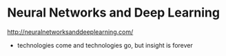 # Neural Networks and Deep Learning
http://neuralnetworksanddeeplearning.com/

- technologies come and technologies go, but insight is forever
